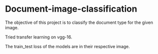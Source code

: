 # Document-image-classification

The objective of this project is to classify the document type for the given image. 

Tried transfer learning on vgg-16.

The train_test loss of the models are in their respective image.
